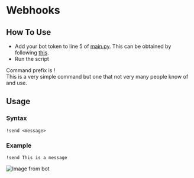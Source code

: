 # Webhooks

## How To Use

* Add your bot token to line 5 of [main.py](https://github.com/NexInfinite/DiscordBotHelp/tree/a3607068536fa4e82d8902c21ed6762dad9ff144/Webhooks/main.py). This can be obtained by following [this](https://discordpy.readthedocs.io/en/latest/discord.html).
* Run the script

Command prefix is !   
 This is a very simple command but one that not very many people know of and use.

## Usage

### Syntax

`!send <message>`

### Example

`!send This is a message`

![Image from bot](https://i.gyazo.com/78813f50991eed9ab49cc849937a76d5.png)

